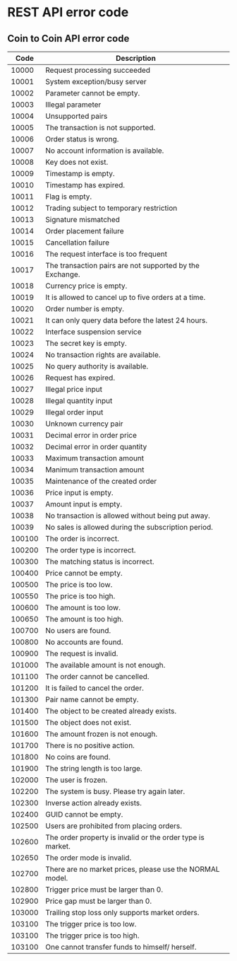 # REST API error code

## Coin to Coin API error code

| Code         |         Description         |
|---------------|--------------------|
| 10000 | 	 Request processing succeeded |
| 10001 | 	 System exception/busy server |
| 10002 | 	 Parameter cannot be empty. |
| 10003 | 	 Illegal parameter |
| 10004 | 	 Unsupported pairs |
| 10005 | 	 The transaction is not supported. |
| 10006 | 	 Order status is wrong. |
| 10007 | 	 No account information is available. |
| 10008 | 	 Key does not exist. |
| 10009 | 	 Timestamp is empty. |
| 10010 | 	 Timestamp has expired. |
| 10011 | 	 Flag is empty. |
| 10012 | 	 Trading subject to temporary restriction |
| 10013 | 	 Signature mismatched |
| 10014 | 	 Order placement failure |
| 10015 | 	 Cancellation failure |
| 10016 | 	 The request interface is too frequent |
| 10017 | 	 The transaction pairs are not supported by the Exchange. |
| 10018 | 	 Currency price is empty. |
| 10019 | 	 It is allowed to cancel up to five orders at a time. |
| 10020 | 	 Order number is empty. |
| 10021 | 	 It can only query data before the latest 24 hours. |
| 10022 | 	 Interface suspension service |
| 10023 | 	 The secret key is empty. |
| 10024 | 	 No transaction rights are available. |
| 10025 | 	 No query authority is available. |
| 10026 | 	 Request has expired. |
| 10027 | 	 Illegal price input |
| 10028 | 	 Illegal quantity input |
| 10029 | 	 Illegal order input |
| 10030 | 	 Unknown currency pair |
| 10031 | 	 Decimal error in order price |
| 10032 | 	 Decimal error in order quantity |
| 10033 | 	 Maximum transaction amount |
| 10034 | 	 Manimum transaction amount |
| 10035 | 	 Maintenance of the created order |
| 10036 | 	 Price input is empty. |
| 10037 | 	 Amount input is empty. |
| 10038 | 	 No transaction is allowed without being put away. |
| 10039 | 	 No sales is allowed during the subscription period. |
| 100100 | 	 The order is incorrect. |
| 100200 | 	 The order type is incorrect. |
| 100300 | 	 The matching status is incorrect. |
| 100400 | 	 Price cannot be empty. |
| 100500 | 	 The price is too low. |
| 100550 | 	 The price is too high. |
| 100600 | 	 The amount is too low. |
| 100650 | 	 The amount is too high. |
| 100700 | 	 No users are found. |
| 100800 | 	 No accounts are found. |
| 100900 | 	 The request is invalid. |
| 101000 | 	 The available amount is not enough. |
| 101100 | 	 The order cannot be cancelled. |
| 101200 | 	 It is failed to cancel the order. |
| 101300 | 	 Pair name cannot be empty. |
| 101400 | 	 The object to be created already exists. |
| 101500 | 	 The object does not exist. |
| 101600 | 	 The amount frozen is not enough. |
| 101700 | 	 There is no positive action. |
| 101800 | 	 No coins are found. |
| 101900 | 	 The string length is too large. |
| 102000 | 	 The user is frozen. |
| 102200 | 	 The system is busy. Please try again later. |
| 102300 | 	 Inverse action already exists. |
| 102400 | 	 GUID cannot be empty. |
| 102500 | 	 Users are prohibited from placing orders. |
| 102600 | 	 The order property is invalid or the order type is market. |
| 102650 | 	 The order mode is invalid. |
| 102700 | 	 There are no market prices, please use the NORMAL model. |
| 102800 | 	 Trigger price must be larger than 0. |
| 102900 | 	 Price gap must be larger than 0. |
| 103000 | 	 Trailing stop loss only supports market orders. |
| 103100 | 	 The trigger price is too low. |
| 103100 | 	 The trigger price is too high. |
| 103100 | 	 One cannot transfer funds to himself/ herself. |